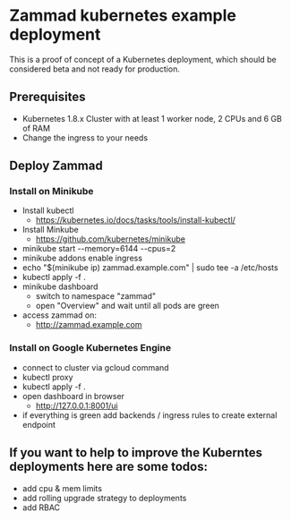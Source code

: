 # Zammad kubernetes example deployment

This is a proof of concept of a Kubernetes deployment, which should be considered
beta and not ready for production.

## Prerequisites

- Kubernetes 1.8.x Cluster with at least 1 worker node, 2 CPUs and 6 GB of RAM
- Change the ingress to your needs


## Deploy Zammad

### Install on Minikube

* Install kubectl
  * https://kubernetes.io/docs/tasks/tools/install-kubectl/
* Install Minkube
  * https://github.com/kubernetes/minikube
* minikube start --memory=6144 --cpus=2
* minikube addons enable ingress
* echo "$(minikube ip) zammad.example.com" | sudo tee -a /etc/hosts
* kubectl apply -f .
* minikube dashboard
  * switch to namespace "zammad"
  * open "Overview" and wait until all pods are green
* access zammad on:
  * http://zammad.example.com


### Install on Google Kubernetes Engine
* connect to cluster via gcloud command
* kubectl proxy
* kubectl apply -f .
* open dashboard in browser
  * http://127.0.0.1:8001/ui
* if everything is green add backends / ingress rules to create external endpoint


## If you want to help to improve the Kuberntes deployments here are some todos:
* add cpu & mem limits
* add rolling upgrade strategy to deployments
* add RBAC
